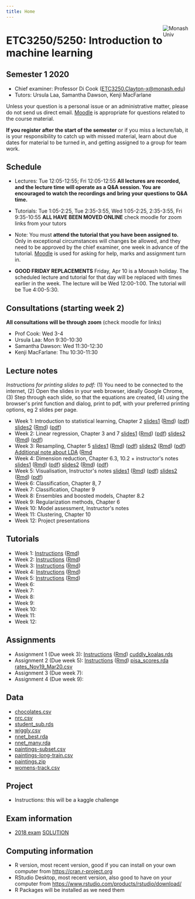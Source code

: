 ```yaml
---
title: Home
---
```


[<img src="img/M.png" style="max-width:15%;min-width:40px;float:right;" alt="Monash Univ" />](https://monash.edu)

# ETC3250/5250: Introduction to machine learning

## Semester 1 2020

- Chief examiner: Professor Di Cook (ETC3250.Clayton-x@monash.edu)
- Tutors: Ursula Laa, Samantha Dawson, Kenji MacFarlane

Unless your question is a personal issue or an administrative matter, please do not send us direct email. [Moodle](https://lms.monash.edu/course/view.php?id=63422) is appropriate for questions related to the course material.

**If you register after the start of the semester** or if you miss a lecture/lab, it is your responsibility to catch up with missed material, learn about due dates for material to be turned in, and getting assigned to a group for team work. 

## Schedule

- Lectures: Tue 12:05-12:55; Fri 12:05-12:55 **All lectures are recorded, and the lecture time will operate as a Q&A session. You are encouraged to watch the recordings and bring your questions to Q&A time.**

- Tutorials: Tue 1:05-2:25, Tue 2:35-3:55, Wed 1:05-2:25, 2:35-3:55, Fri 9:35-10:55 **ALL HAVE BEEN MOVED ONLINE** check moodle for zoom links  from your tutors
- Note: You must **attend the tutorial that you have been assigned to.** Only in exceptional circumstances will changes be allowed, and they need to be approved by the chief examiner, one week in advance of the tutorial. [Moodle](https://lms.monash.edu/course/view.php?id=49079) is used for asking for help, marks and assignment turn in. 

- **GOOD FRIDAY REPLACEMENTS** Friday, Apr 10 is a Monash holiday. The
  scheduled lecture and tutorial for that day will be replaced with
  times earlier in the week. The lecture will be Wed 12:00-1:00. The tutorial will be Tue 4:00-5:30.

## Consultations (starting week 2)

**All consultations will be through zoom** (check moodle for  links)

- Prof Cook: Wed 3-4 
- Ursula Laa: Mon 9:30-10:30 
- Samantha Dawson: Wed 11:30-12:30 
- Kenji MacFarlane: Thu 10:30-11:30 

## Lecture notes

*Instructions for printing slides to pdf:* (1) You need to be connected to the internet, (2) Open the slides in your web browser, ideally Google Chrome, (3) Step through each slide, so that the equations are created, (4) using the browser's print function and dialog, print to pdf, with your preferred printing options, eg 2 slides per page.

- Week 1: Introduction to statistical learning, Chapter 2 [slides1](http://iml.numbat.space/lectures/week1/introduction.html) ([Rmd](http://iml.numbat.space/lectures/week1/introduction.Rmd)) ([pdf](http://iml.numbat.space/lectures/week1/introduction.pdf)) [slides2](http://iml.numbat.space/lectures/week1/statlearn.html) ([Rmd](http://iml.numbat.space/lectures/week1/statlearn.Rmd))
([pdf](http://iml.numbat.space/lectures/week1/statlearn.pdf))
- Week 2: Linear regression, Chapter 3 and 7 
[slides1](http://iml.numbat.space/lectures/week2/linear-regression.html) ([Rmd](http://iml.numbat.space/lectures/week2/linear-regression.Rmd)) ([pdf](http://iml.numbat.space/lectures/week2/linear-regression.pdf)) [slides2](http://iml.numbat.space/lectures/week2/flexible-regression.html) ([Rmd](http://iml.numbat.space/lectures/week2/flexible-regression.Rmd))
([pdf](http://iml.numbat.space/lectures/week2/flexible-regression.pdf))
- Week 3: Resampling, Chapter 5 [slides1](http://iml.numbat.space/lectures/week3/categorical_response_regression.html) ([Rmd](http://iml.numbat.space/lectures/week3/categorical_response_regression.Rmd)) ([pdf](http://iml.numbat.space/lectures/week3/categorical_response_regression.pdf)) [slides2](http://iml.numbat.space/lectures/week3/resampling.html) ([Rmd](http://iml.numbat.space/lectures/week3/resampling.Rmd))
([pdf](http://iml.numbat.space/lectures/week3/resampling.pdf))
[Additional note about LDA](http://iml.numbat.space/lectures/week3/lda.pdf) ([Rmd](http://iml.numbat.space/lectures/week3/lda.Rmd)
- Week 4: Dimension reduction, Chapter 6.3, 10.2 + instructor's notes
[slides1](http://iml.numbat.space/lectures/week4/dimension_reduction.html) ([Rmd](http://iml.numbat.space/lectures/week4/dimension_reduction.Rmd)) ([pdf](http://iml.numbat.space/lectures/week4/dimension_reduction.pdf)) [slides2](http://iml.numbat.space/lectures/week4/dimension_reduction_more.html) ([Rmd](http://iml.numbat.space/lectures/week4/dimension_reduction_more.Rmd))
([pdf](http://iml.numbat.space/lectures/week4/dimension_reduction_more.pdf))
- Week 5: Visualisation, Instructor's notes [slides1](http://iml.numbat.space/lectures/week5/visualisation.html) ([Rmd](http://iml.numbat.space/lectures/week5/visualisation.Rmd)) ([pdf](http://iml.numbat.space/lectures/week5/visualisation.pdf)) [slides2](http://iml.numbat.space/lectures/week5/visualisation2.html) ([Rmd](http://iml.numbat.space/lectures/week5/visualisation2.Rmd))
([pdf](http://iml.numbat.space/lectures/week5/visualisation2.pdf))
- Week 6: Classification,  Chapter 8, 7
- Week 7: Classification, Chapter 9
- Week 8: Ensembles and boosted models, Chapter 8.2 
- Week 9: Regularization methods, Chapter 6 
- Week 10: Model assessment, Instructor's notes
- Week 11: Clustering, Chapter 10
- Week 12: Project presentations

<!--
https://www.monash.edu/policy-bank/academic/education/learning-and-teaching
-->

## Tutorials

- Week 1: [Instructions](https://iml.numbat.space/labs/lab1.html) ([Rmd](https://iml.numbat.space/labs/lab1.Rmd))
- Week 2: [Instructions](https://iml.numbat.space/labs/lab2.html) ([Rmd](https://iml.numbat.space/labs/lab2.Rmd))
- Week 3: [Instructions](https://iml.numbat.space/labs/lab3.html) ([Rmd](https://iml.numbat.space/labs/lab3.Rmd))
- Week 4: [Instructions](https://iml.numbat.space/labs/lab4.html) ([Rmd](https://iml.numbat.space/labs/lab4.Rmd))
- Week 5:  [Instructions](https://iml.numbat.space/labs/la54.html) ([Rmd](https://iml.numbat.space/labs/lab5.Rmd))
- Week 6: 
- Week 7: 
- Week 8: 
- Week 9: 
- Week 10: 
- Week 11:  
- Week 12: 

## Assignments

- Assignment 1 (Due week 3): [Instructions](assignments/assignment1.html) ([Rmd](assignments/assignment1.Rmd)) [cuddly_koalas.rds](assignments/data/cuddly_koalas.rds)
- Assignment 2 (Due week 5): [Instructions](assignments/assignment2.html)  ([Rmd](assignments/assignment2.Rmd)) [pisa_scores.rda](assignments/data/pisa_scores.rda) [rates_Nov19_Mar20.csv](assignments/data/rates_Nov19_Mar20.csv)
- Assignment 3 (Due week 7):
- Assignment 4 (Due week 9):

## Data

- [chocolates.csv](http://iml.numbat.space/data/chocolates.csv)
- [nrc.csv](http://iml.numbat.space/data/nrc.csv)
- [student_sub.rds](http://iml.numbat.space/data/student_sub.rds)
- [wiggly.csv](http://iml.numbat.space/labs/data/wiggly.csv)
- [nnet_best.rda](http://iml.numbat.space/labs/data/nnet_best.rda)
- [nnet_many.rda](http://iml.numbat.space/labs/data/nnet_many.rda)
- [paintings-subset.csv](http://iml.numbat.space/labs/data/paintings-subset.csv)
- [paintings-long-train.csv](http://iml.numbat.space/labs/data/paintings-long-train.csv)
- [paintings.zip](http://iml.numbat.space/labs/data/paintings.zip)
- [womens-track.csv](http://iml.numbat.space/data/womens-track.csv)

## Project

- Instructions: this will be a kaggle challenge

## Exam information

- [2018 exam](http://iml.numbat.space/exam/practice_exam_2018.pdf) [SOLUTION](http://iml.numbat.space/exam/practice_exam_solution_2018.pdf)


## Computing information

- R version, most recent version, good if you can install on your own computer from https://cran.r-project.org
- RStudio Desktop, most recent version, also good to have on your computer from https://www.rstudio.com/products/rstudio/download/
- R Packages will be installed as we need them
